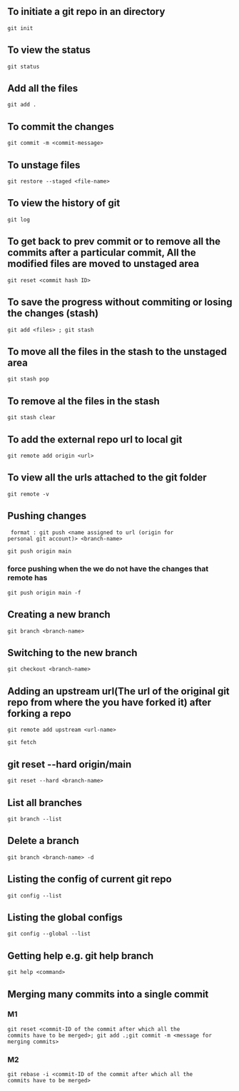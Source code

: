 ## To initiate a git repo in an directory

<code>git init</code>

## To view the status

<code>git status</code>

## Add all the files

<code>git add . </code>

## To commit the changes

<code>git commit -m &lt;commit-message&gt;</code>

## To unstage files

<code>git restore --staged &lt;file-name&gt;</code>

## To view the history of git

<code>git log</code>

## To get back to prev commit or to remove all the commits after a particular commit, All the modified files are moved to unstaged area

<code>git reset &lt;commit hash ID&gt;</code>

## To save the progress without commiting or losing the changes (stash)

<code>git add &lt;files&gt; ; git stash</code>

## To move all the files in the stash to the unstaged area

<code>git stash pop</code>

## To remove al the files in the stash

<code>git stash clear</code>

## To add the external repo url to local git

<code>git remote add origin &lt;url&gt;</code>

## To view all the urls attached to the git folder

<code>git remote -v</code>

## Pushing changes

<code> format : git push &lt;name assigned to url (origin for personal git account)> <branch-name&gt;</code>

<code>git push origin main </code>

### force pushing when the we do not have the changes that remote has

<code>git push origin main -f</code>

## Creating a new branch

<code>git branch &lt;branch-name&gt;</code>

## Switching to the new branch

<code>git checkout &lt;branch-name&gt;</code>

## Adding an upstream url(The url of the original git repo from where the you have forked it) after forking a repo

<code>git remote add upstream &lt;url-name&gt;</code>

<code>git fetch</code>

## git reset --hard origin/main

<code>git reset --hard &lt;branch-name&gt; </code>

## List all branches

<code>git branch --list</code>

## Delete a branch

<code>git branch &lt;branch-name&gt; -d</code>

## Listing the config of current git repo

<code>git config --list</code>

## Listing the global configs

<code>git config --global --list</code>

## Getting help e.g. git help branch

<code>git help &lt;command&gt;</code>

## Merging many commits into a single commit

### M1

<code>git reset &lt;commit-ID of the commit after which all the commits have to be merged&gt;; git add .;git commit -m &lt;message for merging commits&gt;</code>

### M2

<code>git rebase -i &lt;commit-ID of the commit after which all the commits have to be merged&gt;</code>
